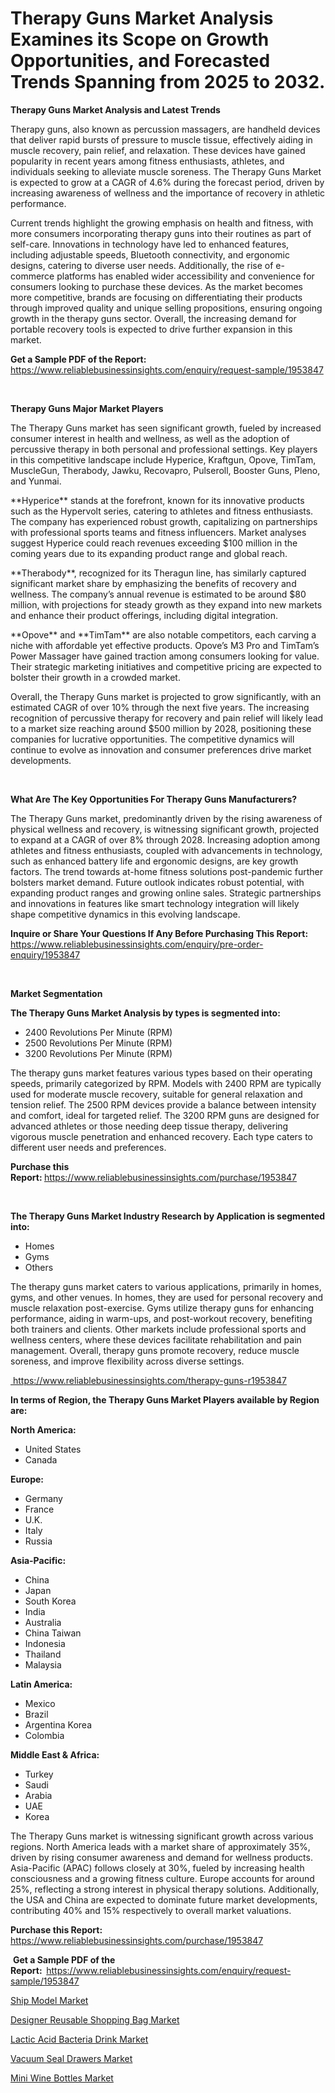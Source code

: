 <p><h1>Therapy Guns Market Analysis Examines its Scope on Growth Opportunities, and Forecasted Trends Spanning from 2025 to 2032.</h1></p><p><strong>Therapy Guns Market Analysis and Latest Trends</strong></p>
<p><p>Therapy guns, also known as percussion massagers, are handheld devices that deliver rapid bursts of pressure to muscle tissue, effectively aiding in muscle recovery, pain relief, and relaxation. These devices have gained popularity in recent years among fitness enthusiasts, athletes, and individuals seeking to alleviate muscle soreness. The Therapy Guns Market is expected to grow at a CAGR of 4.6% during the forecast period, driven by increasing awareness of wellness and the importance of recovery in athletic performance.</p><p>Current trends highlight the growing emphasis on health and fitness, with more consumers incorporating therapy guns into their routines as part of self-care. Innovations in technology have led to enhanced features, including adjustable speeds, Bluetooth connectivity, and ergonomic designs, catering to diverse user needs. Additionally, the rise of e-commerce platforms has enabled wider accessibility and convenience for consumers looking to purchase these devices. As the market becomes more competitive, brands are focusing on differentiating their products through improved quality and unique selling propositions, ensuring ongoing growth in the therapy guns sector. Overall, the increasing demand for portable recovery tools is expected to drive further expansion in this market.</p></p>
<p><strong>Get a Sample PDF of the Report:&nbsp;</strong> <a href="https://www.reliablebusinessinsights.com/enquiry/request-sample/1953847?utm_campaign=84&utm_medium=2&utm_source=Github&utm_content=ia&utm_term=08022025&utm_id=therapy-guns">https://www.reliablebusinessinsights.com/enquiry/request-sample/1953847</a></p>
<p>&nbsp;</p>
<p><strong>Therapy Guns Major Market Players</strong></p>
<p><p>The Therapy Guns market has seen significant growth, fueled by increased consumer interest in health and wellness, as well as the adoption of percussive therapy in both personal and professional settings. Key players in this competitive landscape include Hyperice, Kraftgun, Opove, TimTam, MuscleGun, Therabody, Jawku, Recovapro, Pulseroll, Booster Guns, Pleno, and Yunmai.</p><p>**Hyperice** stands at the forefront, known for its innovative products such as the Hypervolt series, catering to athletes and fitness enthusiasts. The company has experienced robust growth, capitalizing on partnerships with professional sports teams and fitness influencers. Market analyses suggest Hyperice could reach revenues exceeding $100 million in the coming years due to its expanding product range and global reach.</p><p>**Therabody**, recognized for its Theragun line, has similarly captured significant market share by emphasizing the benefits of recovery and wellness. The company’s annual revenue is estimated to be around $80 million, with projections for steady growth as they expand into new markets and enhance their product offerings, including digital integration.</p><p>**Opove** and **TimTam** are also notable competitors, each carving a niche with affordable yet effective products. Opove’s M3 Pro and TimTam’s Power Massager have gained traction among consumers looking for value. Their strategic marketing initiatives and competitive pricing are expected to bolster their growth in a crowded market.</p><p>Overall, the Therapy Guns market is projected to grow significantly, with an estimated CAGR of over 10% through the next five years. The increasing recognition of percussive therapy for recovery and pain relief will likely lead to a market size reaching around $500 million by 2028, positioning these companies for lucrative opportunities. The competitive dynamics will continue to evolve as innovation and consumer preferences drive market developments.</p></p>
<p>&nbsp;</p>
<p><strong>What Are The Key Opportunities For Therapy Guns Manufacturers?</strong></p>
<p><p>The Therapy Guns market, predominantly driven by the rising awareness of physical wellness and recovery, is witnessing significant growth, projected to expand at a CAGR of over 8% through 2028. Increasing adoption among athletes and fitness enthusiasts, coupled with advancements in technology, such as enhanced battery life and ergonomic designs, are key growth factors. The trend towards at-home fitness solutions post-pandemic further bolsters market demand. Future outlook indicates robust potential, with expanding product ranges and growing online sales. Strategic partnerships and innovations in features like smart technology integration will likely shape competitive dynamics in this evolving landscape.</p></p>
<p><strong>Inquire or Share Your Questions If Any Before Purchasing This Report:</strong> <a href="https://www.reliablebusinessinsights.com/enquiry/pre-order-enquiry/1953847?utm_campaign=84&utm_medium=2&utm_source=Github&utm_content=ia&utm_term=08022025&utm_id=therapy-guns">https://www.reliablebusinessinsights.com/enquiry/pre-order-enquiry/1953847</a></p>
<p>&nbsp;</p>
<p><strong>Market Segmentation</strong></p>
<p><strong>The Therapy Guns Market Analysis by types is segmented into:</strong></p>
<p><ul><li>2400 Revolutions Per Minute (RPM)</li><li>2500 Revolutions Per Minute (RPM)</li><li>3200 Revolutions Per Minute (RPM)</li></ul></p>
<p><p>The therapy guns market features various types based on their operating speeds, primarily categorized by RPM. Models with 2400 RPM are typically used for moderate muscle recovery, suitable for general relaxation and tension relief. The 2500 RPM devices provide a balance between intensity and comfort, ideal for targeted relief. The 3200 RPM guns are designed for advanced athletes or those needing deep tissue therapy, delivering vigorous muscle penetration and enhanced recovery. Each type caters to different user needs and preferences.</p></p>
<p><strong>Purchase this Report:&nbsp;</strong><a href="https://www.reliablebusinessinsights.com/purchase/1953847?utm_campaign=84&utm_medium=2&utm_source=Github&utm_content=ia&utm_term=08022025&utm_id=therapy-guns">https://www.reliablebusinessinsights.com/purchase/1953847</a></p>
<p>&nbsp;</p>
<p><strong>The Therapy Guns Market Industry Research by Application is segmented into:</strong></p>
<p><ul><li>Homes</li><li>Gyms</li><li>Others</li></ul></p>
<p><p>The therapy guns market caters to various applications, primarily in homes, gyms, and other venues. In homes, they are used for personal recovery and muscle relaxation post-exercise. Gyms utilize therapy guns for enhancing performance, aiding in warm-ups, and post-workout recovery, benefiting both trainers and clients. Other markets include professional sports and wellness centers, where these devices facilitate rehabilitation and pain management. Overall, therapy guns promote recovery, reduce muscle soreness, and improve flexibility across diverse settings.</p></p>
<p><a href="https://www.reliablebusinessinsights.com/therapy-guns-r1953847?utm_campaign=84&utm_medium=2&utm_source=Github&utm_content=ia&utm_term=08022025&utm_id=therapy-guns">&nbsp;https://www.reliablebusinessinsights.com/therapy-guns-r1953847</a></p>
<p><strong>In terms of Region, the Therapy Guns Market Players available by Region are:</strong></p>
<p>
    <p> <strong> North America: </strong>
        <ul>
            <li>United States</li>
            <li>Canada</li>
        </ul>
        </p> 
    <p> <strong> Europe: </strong>
        <ul>
            <li>Germany</li>
            <li>France</li>
            <li>U.K.</li>
            <li>Italy</li>
            <li>Russia</li>
        </ul>
        </p> 
    <p> <strong> Asia-Pacific: </strong>
        <ul>
            <li>China</li>
            <li>Japan</li>
            <li>South Korea</li>
            <li>India</li>
            <li>Australia</li>
            <li>China Taiwan</li>
            <li>Indonesia</li>
            <li>Thailand</li>
            <li>Malaysia</li>
        </ul>
        </p> 
    <p> <strong> Latin America: </strong>
        <ul>
            <li>Mexico</li>
            <li>Brazil</li>
            <li>Argentina Korea</li>
            <li>Colombia</li>
        </ul>
        </p> 
    <p> <strong> Middle East & Africa: </strong>
        <ul>
            <li>Turkey</li>
            <li>Saudi</li>
            <li>Arabia</li>
            <li>UAE</li>
            <li>Korea</li>
        </ul>
    </p>
    </p>
<p><p>The Therapy Guns market is witnessing significant growth across various regions. North America leads with a market share of approximately 35%, driven by rising consumer awareness and demand for wellness products. Asia-Pacific (APAC) follows closely at 30%, fueled by increasing health consciousness and a growing fitness culture. Europe accounts for around 25%, reflecting a strong interest in physical therapy solutions. Additionally, the USA and China are expected to dominate future market developments, contributing 40% and 15% respectively to overall market valuations.</p></p>
<p><strong>Purchase this Report: </strong><a href="https://www.reliablebusinessinsights.com/purchase/1953847?utm_campaign=84&utm_medium=2&utm_source=Github&utm_content=ia&utm_term=08022025&utm_id=therapy-guns">https://www.reliablebusinessinsights.com/purchase/1953847</a></p>
<p>&nbsp;<strong>Get a Sample PDF of the Report:&nbsp;&nbsp;</strong><a href="https://www.reliablebusinessinsights.com/enquiry/request-sample/1953847?utm_campaign=84&utm_medium=2&utm_source=Github&utm_content=ia&utm_term=08022025&utm_id=therapy-guns">https://www.reliablebusinessinsights.com/enquiry/request-sample/1953847</a></p>
<p><strong></strong></p>
<p><p><a href="https://github.com/beroxiluwaya/Market-Research-Report-List-1/blob/main/ship-model-market.md?utm_campaign=84&utm_medium=2&utm_source=Github&utm_content=ia&utm_term=08022025&utm_id=therapy-guns">Ship Model Market</a></p><p><a href="https://github.com/alejhahroch/Market-Research-Report-List-1/blob/main/designer-reusable-shopping-bag-market.md?utm_campaign=84&utm_medium=2&utm_source=Github&utm_content=ia&utm_term=08022025&utm_id=therapy-guns">Designer Reusable Shopping Bag Market</a></p><p><a href="https://github.com/saklpelzami95/Market-Research-Report-List-1/blob/main/lactic-acid-bacteria-drink-market.md?utm_campaign=84&utm_medium=2&utm_source=Github&utm_content=ia&utm_term=08022025&utm_id=therapy-guns">Lactic Acid Bacteria Drink Market</a></p><p><a href="https://github.com/zeigounjoom/Market-Research-Report-List-1/blob/main/vacuum-seal-drawers-market.md?utm_campaign=84&utm_medium=2&utm_source=Github&utm_content=ia&utm_term=08022025&utm_id=therapy-guns">Vacuum Seal Drawers Market</a></p><p><a href="https://github.com/geyangvayora/Market-Research-Report-List-1/blob/main/mini-wine-bottles-market.md?utm_campaign=84&utm_medium=2&utm_source=Github&utm_content=ia&utm_term=08022025&utm_id=therapy-guns">Mini Wine Bottles Market</a></p></p>